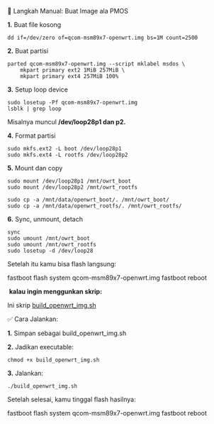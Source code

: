 🔧 Langkah Manual: Buat Image ala PMOS

**1.** Buat file kosong

    dd if=/dev/zero of=qcom-msm89x7-openwrt.img bs=1M count=2500

**2.** Buat partisi

    parted qcom-msm89x7-openwrt.img --script mklabel msdos \
        mkpart primary ext2 1MiB 257MiB \
        mkpart primary ext4 257MiB 100%

**3.** Setup loop device

    sudo losetup -Pf qcom-msm89x7-openwrt.img
    lsblk | grep loop


Misalnya muncul **/dev/loop28p1 dan p2.**

**4.** Format partisi

    sudo mkfs.ext2 -L boot /dev/loop28p1
    sudo mkfs.ext4 -L rootfs /dev/loop28p2

**5.** Mount dan copy

    sudo mount /dev/loop28p1 /mnt/owrt_boot
    sudo mount /dev/loop28p2 /mnt/owrt_rootfs

    sudo cp -a /mnt/data/openwrt_boot/. /mnt/owrt_boot/
    sudo cp -a /mnt/data/openwrt_rootfs/. /mnt/owrt_rootfs/
    
    
**6.** Sync, unmount, detach


    sync
    sudo umount /mnt/owrt_boot
    sudo umount /mnt/owrt_rootfs
    sudo losetup -d /dev/loop28
    

Setelah itu kamu bisa flash langsung:

fastboot flash system qcom-msm89x7-openwrt.img
fastboot reboot​

​
**kalau ingin menggunkan skrip:**

Ini skrip [build_openwrt_img.sh](build_openwrt_img.sh)

✅ Cara Jalankan:

**1.** Simpan sebagai build_openwrt_img.sh

**2.** Jadikan executable:

    chmod +x build_openwrt_img.sh
    
**3.** Jalankan:

    ./build_openwrt_img.sh
    
Setelah selesai, kamu tinggal flash hasilnya:

fastboot flash system qcom-msm89x7-openwrt.img
fastboot reboot
